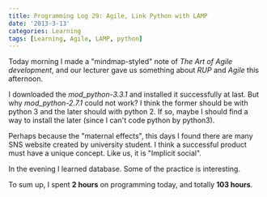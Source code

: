 ```yaml
---
title: Programming Log 29: Agile, Link Python with LAMP
date: '2013-3-13'
categories: Learning
tags: [Learning, Agile, LAMP, python]
---
```


Today morning I made a "mindmap-styled" note of *The Art of Agile development*, and our lecturer gave us something about *RUP* and *Agile* this afternoon.

I downloaded the *mod_python-3.3.1* and installed it successfully at last. But why *mod_python-2.7.1* could not work? I think the former should be with python 3 and the later should with python 2. If so, maybe I should find a way to install the later (since I can't code python by python3).

Perhaps because the "maternal effects", this days I found there are many SNS website created by university student. I think a successful product must have a unique concept. Like us, it is "Implicit social".

In the evening I learned database. Some of the practice is interesting.

To sum up, I spent **2 hours** on programming today, and totally **103 hours**.